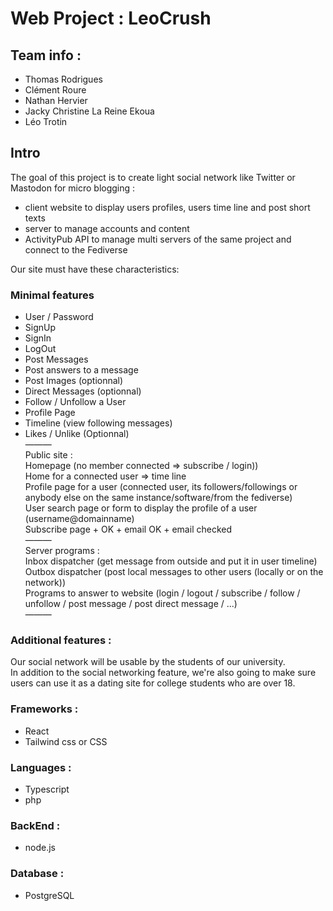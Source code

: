 # Web Project : LeoCrush

## Team info :
* Thomas Rodrigues
* Clément Roure
* Nathan Hervier
* Jacky Christine La Reine Ekoua
* Léo Trotin

## Intro
The goal of this project is to create light social network like Twitter or Mastodon for micro blogging :
* client website to display users profiles, users time line and post short texts
* server to manage accounts and content
* ActivityPub API to manage multi servers of the same project and connect to the Fediverse

Our site must have these characteristics:

### Minimal features
* User / Password
* SignUp
* SignIn
* LogOut
* Post Messages
* Post answers to a message
* Post Images (optionnal)
* Direct Messages (optionnal)
* Follow / Unfollow a User
* Profile Page
* Timeline (view following messages)
* Likes / Unlike (Optionnal)<br>
———<br>
Public site : <br>
Homepage (no member connected => subscribe / login))<br>
Home for a connected user => time line<br>
Profile page for a user (connected user, its followers/followings or anybody else on the same instance/software/from the fediverse)<br>
User search page or form to display the profile of a user (username@domainname)<br>
Subscribe page + OK + email OK + email checked<br>
———<br>
Server programs :<br>
Inbox dispatcher (get message from outside and put it in user timeline)<br>
Outbox dispatcher (post local messages to other users (locally or on the network))<br>
Programs to answer to website (login / logout / subscribe / follow / unfollow / post message / post direct message / ...)<br>
———<br>
### Additional features :
Our social network will be usable by the students of our university.<br>
In addition to the social networking feature, we're also going to make sure users can use it as a dating site for college students who are over 18.

### Frameworks :
* React
* Tailwind css or CSS

### Languages :
* Typescript
* php

### BackEnd :
* node.js

### Database :
* PostgreSQL
